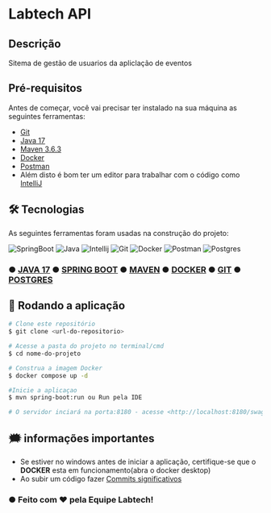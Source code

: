 # Labtech API

## Descrição

Sitema de gestão de usuarios da apliclação de eventos 

## Pré-requisitos

Antes de começar, você vai precisar ter instalado na sua máquina as seguintes ferramentas:
- [Git](https://git-scm.com)
- [Java 17](https://www.oracle.com/java/technologies/javase-jdk17-downloads.html)
- [Maven 3.6.3](https://maven.apache.org/)
- [Docker](https://www.docker.com/products/docker-desktop)
- [Postman](https://www.postman.com/)
- Além disto é bom ter um editor para trabalhar com o código como [IntelliJ](https://www.jetbrains.com/pt-br/idea/)

## 🛠 Tecnologias

As seguintes ferramentas foram usadas na construção do projeto:

![SpringBoot](https://img.shields.io/badge/Spring-6DB33F?style=for-the-badge&logo=spring&logoColor=white)
![Java](https://img.shields.io/badge/Java-ED8B00?style=for-the-badge&logo=openjdk&logoColor=white)
![Intellij](https://img.shields.io/badge/IntelliJ_IDEA-000000.svg?style=for-the-badge&logo=intellij-idea&logoColor=white)
![Git](https://img.shields.io/badge/GIT-E44C30?style=for-the-badge&logo=git&logoColor=white)
![Docker](https://img.shields.io/badge/docker-%230db7ed.svg?style=for-the-badge&logo=docker&logoColor=white)
![Postman](https://img.shields.io/badge/Postman-FF6C37?style=for-the-badge&logo=postman&logoColor=white)
![Postgres](https://img.shields.io/badge/postgres-%23316192.svg?style=for-the-badge&logo=postgresql&logoColor=white)

### ● [JAVA 17](https://www.java.com) ●  [SPRING BOOT](https://spring.io/projects/spring-boot) ● [MAVEN](https://maven.apache.org/) ● [DOCKER](https://www.docker.com/) ● [GIT](https://git-scm.com/)  ● [POSTGRES](https://www.postgresql.org/)

## 🎲 Rodando a aplicação

```bash
# Clone este repositório
$ git clone <url-do-repositorio>

# Acesse a pasta do projeto no terminal/cmd
$ cd nome-do-projeto

# Construa a imagem Docker
$ docker compose up -d

#Inicie a aplicaçao
$ mvn spring-boot:run ou Run pela IDE

# O servidor inciará na porta:8180 - acesse <http://localhost:8180/swagger-ui/index.html>
```

## 🗯️ informações importantes
- Se estiver no windows antes de iniciar a aplicação, certifique-se que o **DOCKER** esta em funcionamento(abra o docker desktop)
- Ao subir um código fazer [Commits significativos](https://www.gitkraken.com/learn/git/best-practices/git-commit-message)

### ● Feito com ❤️ pela Equipe Labtech!

